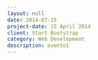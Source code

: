 ```yaml
---
layout: null
date: 2014-07-15
project-date: 15 April 2014
client: Start Bootstrap
category: Web Development
description: evento1
---
```

